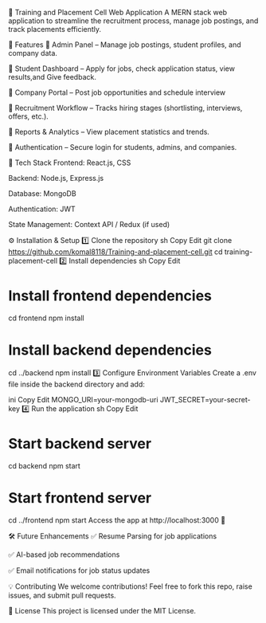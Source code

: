 📌 Training and Placement Cell Web Application
A MERN stack web application to streamline the recruitment process, manage job postings, and track placements efficiently.

🚀 Features
🔹 Admin Panel – Manage job postings, student profiles, and company data.

🔹 Student Dashboard – Apply for jobs, check application status, view results,and Give feedback.

🔹 Company Portal – Post job opportunities and schedule interview

🔹 Recruitment Workflow – Tracks hiring stages (shortlisting, interviews, offers, etc.).

🔹 Reports & Analytics – View placement statistics and trends.

🔹 Authentication – Secure login for students, admins, and companies.

📂 Tech Stack
Frontend: React.js,  CSS

Backend: Node.js, Express.js

Database: MongoDB

Authentication: JWT

State Management: Context API / Redux (if used)

⚙️ Installation & Setup
1️⃣ Clone the repository
sh
Copy
Edit
git clone https://github.com/komal8118/Training-and-placement-cell.git
cd training-placement-cell
2️⃣ Install dependencies
sh
Copy
Edit
# Install frontend dependencies
cd frontend
npm install

# Install backend dependencies
cd ../backend
npm install
3️⃣ Configure Environment Variables
Create a .env file inside the backend directory and add:

ini
Copy
Edit
MONGO_URI=your-mongodb-uri
JWT_SECRET=your-secret-key
4️⃣ Run the application
sh
Copy
Edit
# Start backend server
cd backend
npm start

# Start frontend server
cd ../frontend
npm start
Access the app at http://localhost:3000 🚀




🛠️ Future Enhancements
✅ Resume Parsing for job applications

✅ AI-based job recommendations

✅ Email notifications for job status updates

💡 Contributing
We welcome contributions! Feel free to fork this repo, raise issues, and submit pull requests.

📄 License
This project is licensed under the MIT License.












